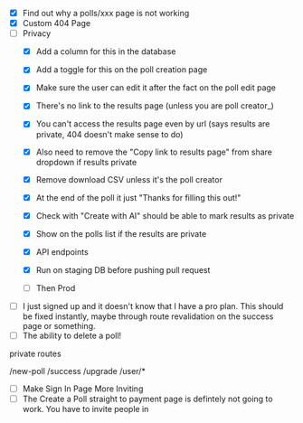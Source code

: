 - [x] Find out why a polls/xxx page is not working
- [x] Custom 404 Page
- [ ] Privacy
  - [x] Add a column for this in the database
  - [x] Add a toggle for this on the poll creation page
  - [x] Make sure the user can edit it after the fact on the poll edit page
  - [x] There's no link to the results page (unless you are poll creator_)
  - [x] You can't access the results page even by url (says results are private, 404 doesn't make sense to do)
  - [x] Also need to remove the "Copy link to results page" from share dropdown if results private
  - [x] Remove download CSV unless it's the poll creator
  - [x] At the end of the poll it just "Thanks for filling this out!"
  - [x] Check with "Create with AI" should be able to mark results as private
  - [x] Show on the polls list if the results are private
  - [x] API endpoints
  - [x] Run on staging DB before pushing pull request
  - [ ] Then Prod


- [ ] I just signed up and it doesn't know that I have a pro plan. This should be fixed instantly, maybe through route revalidation on the success page or something.
- [ ] The ability to delete a poll!

private routes

/new-poll
/success
/upgrade
/user/*

- [ ] Make Sign In Page More Inviting
- [ ] The Create a Poll straight to payment page is defintely not going to work. You have to invite people in